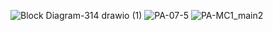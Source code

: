 ![Block Diagram-314 drawio (1)](https://github.com/user-attachments/assets/663a07f9-ce2c-4883-b795-804886fe45e4)
![PA-07-5](https://github.com/user-attachments/assets/11a96e25-3cc1-4ccd-9e4e-5b7cbe82352e)
![PA-MC1_main2](https://github.com/user-attachments/assets/de38046c-76fd-42ea-a370-c1d71d842808)
